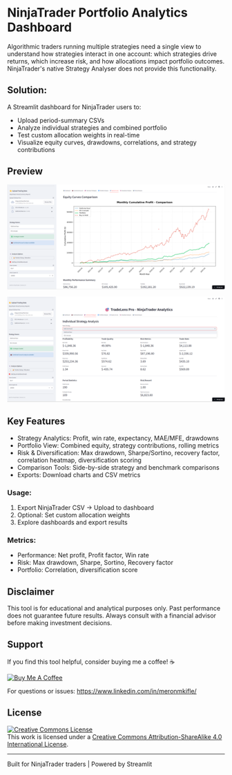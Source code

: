 # NinjaTrader Portfolio Analytics Dashboard

Algorithmic traders running multiple strategies need a single view to understand how strategies interact in one account: which strategies drive returns, which increase risk, and how allocations impact portfolio outcomes. NinjaTrader's native Strategy Analyser does not provide this functionality.

## Solution:
A Streamlit dashboard for NinjaTrader users to:
- Upload period-summary CSVs
- Analyze individual strategies and combined portfolio
- Test custom allocation weights in real-time
- Visualize equity curves, drawdowns, correlations, and strategy contributions

## Preview

![Equity Curves Comparison](https://github.com/meronmkifle/NinjaTrader-Portfolio-Trading-Analytics-Dashboard/blob/main/Equity%20Curves%20Comparison%20Image.png)

![Individual Strategy Analysis](https://github.com/meronmkifle/NinjaTrader-Portfolio-Trading-Analytics-Dashboard/blob/main/Individual%20Strategy%20Analysis%20Image.png)

## Key Features
- Strategy Analytics: Profit, win rate, expectancy, MAE/MFE, drawdowns
- Portfolio View: Combined equity, strategy contributions, rolling metrics
- Risk & Diversification: Max drawdown, Sharpe/Sortino, recovery factor, correlation heatmap, diversification scoring
- Comparison Tools: Side-by-side strategy and benchmark comparisons
- Exports: Download charts and CSV metrics

### Usage:
1. Export NinjaTrader CSV → Upload to dashboard
2. Optional: Set custom allocation weights
3. Explore dashboards and export results

### Metrics:
- Performance: Net profit, Profit factor, Win rate
- Risk: Max drawdown, Sharpe, Sortino, Recovery factor
- Portfolio: Correlation, diversification score

## Disclaimer
This tool is for educational and analytical purposes only. Past performance does not guarantee future results. Always consult with a financial advisor before making investment decisions.

## Support
If you find this tool helpful, consider buying me a coffee! ☕

<a href="https://buymeacoffee.com/qhl34mcne4" target="_blank"><img src="https://cdn.buymeacoffee.com/buttons/v2/default-yellow.png" alt="Buy Me A Coffee" style="height: 60px !important;width: 217px !important;" ></a>

For questions or issues: https://www.linkedin.com/in/meronmkifle/

## License
<a rel="license" href="http://creativecommons.org/licenses/by-sa/4.0/"><img alt="Creative Commons License" style="border-width:0" src="https://i.creativecommons.org/l/by-sa/4.0/88x31.png" /></a><br />This work is licensed under a <a rel="license" href="http://creativecommons.org/licenses/by-sa/4.0/">Creative Commons Attribution-ShareAlike 4.0 International License</a>.

---
Built for NinjaTrader traders | Powered by Streamlit
